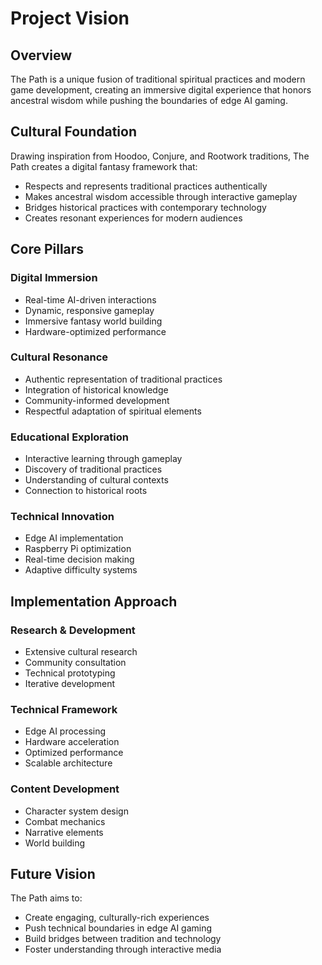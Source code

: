 # Project Vision

## Overview

The Path is a unique fusion of traditional spiritual practices and modern game development, creating an immersive digital experience that honors ancestral wisdom while pushing the boundaries of edge AI gaming.

## Cultural Foundation

Drawing inspiration from Hoodoo, Conjure, and Rootwork traditions, The Path creates a digital fantasy framework that:
- Respects and represents traditional practices authentically
- Makes ancestral wisdom accessible through interactive gameplay
- Bridges historical practices with contemporary technology
- Creates resonant experiences for modern audiences

## Core Pillars

### Digital Immersion
- Real-time AI-driven interactions
- Dynamic, responsive gameplay
- Immersive fantasy world building
- Hardware-optimized performance

### Cultural Resonance
- Authentic representation of traditional practices
- Integration of historical knowledge
- Community-informed development
- Respectful adaptation of spiritual elements

### Educational Exploration
- Interactive learning through gameplay
- Discovery of traditional practices
- Understanding of cultural contexts
- Connection to historical roots

### Technical Innovation
- Edge AI implementation
- Raspberry Pi optimization
- Real-time decision making
- Adaptive difficulty systems

## Implementation Approach

### Research & Development
- Extensive cultural research
- Community consultation
- Technical prototyping
- Iterative development

### Technical Framework
- Edge AI processing
- Hardware acceleration
- Optimized performance
- Scalable architecture

### Content Development
- Character system design
- Combat mechanics
- Narrative elements
- World building

## Future Vision

The Path aims to:
- Create engaging, culturally-rich experiences
- Push technical boundaries in edge AI gaming
- Build bridges between tradition and technology
- Foster understanding through interactive media
